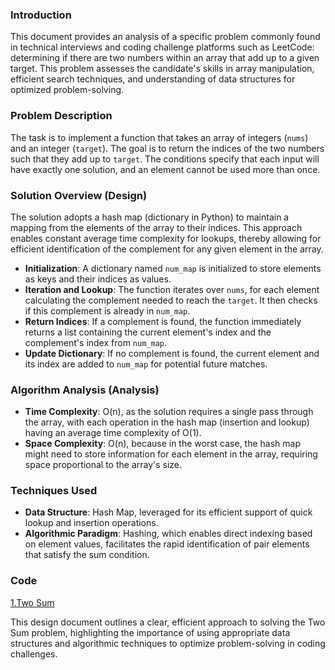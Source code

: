 ### Introduction
This document provides an analysis of a specific problem commonly found in technical interviews and coding challenge platforms such as LeetCode: determining if there are two numbers within an array that add up to a given target. This problem assesses the candidate's skills in array manipulation, efficient search techniques, and understanding of data structures for optimized problem-solving.

### Problem Description
The task is to implement a function that takes an array of integers (`nums`) and an integer (`target`). The goal is to return the indices of the two numbers such that they add up to `target`. The conditions specify that each input will have exactly one solution, and an element cannot be used more than once.

### Solution Overview (Design)
The solution adopts a hash map (dictionary in Python) to maintain a mapping from the elements of the array to their indices. This approach enables constant average time complexity for lookups, thereby allowing for efficient identification of the complement for any given element in the array.

- **Initialization**: A dictionary named `num_map` is initialized to store elements as keys and their indices as values.
- **Iteration and Lookup**: The function iterates over `nums`, for each element calculating the complement needed to reach the `target`. It then checks if this complement is already in `num_map`.
- **Return Indices**: If a complement is found, the function immediately returns a list containing the current element's index and the complement's index from `num_map`.
- **Update Dictionary**: If no complement is found, the current element and its index are added to `num_map` for potential future matches.

### Algorithm Analysis (Analysis)
- **Time Complexity**: O(n), as the solution requires a single pass through the array, with each operation in the hash map (insertion and lookup) having an average time complexity of O(1).
- **Space Complexity**: O(n), because in the worst case, the hash map might need to store information for each element in the array, requiring space proportional to the array's size.

### Techniques Used
- **Data Structure**: Hash Map, leveraged for its efficient support of quick lookup and insertion operations.
- **Algorithmic Paradigm**: Hashing, which enables direct indexing based on element values, facilitates the rapid identification of pair elements that satisfy the sum condition.

### Code
[1.Two Sum](https://github.com/iamirrf/CodingProblems/Code%Solutions/1.TwoSum.py)

This design document outlines a clear, efficient approach to solving the Two Sum problem, highlighting the importance of using appropriate data structures and algorithmic techniques to optimize problem-solving in coding challenges.
